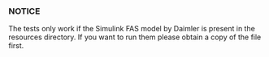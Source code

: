 <!-- (c) https://github.com/MontiCore/monticore -->
### NOTICE
The tests only work if the Simulink FAS model by Daimler is present in the resources directory. If you want to run them please obtain a copy of the file first.
